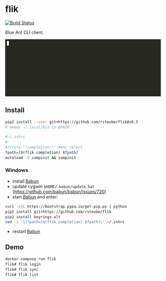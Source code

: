 # flik

[![Build Status](https://travis-ci.org/rsteube/flik.svg?branch=master)](https://travis-ci.org/rsteube/flik)

Blue Ant CLI client.

![demo](demo.gif)

## Install

```sh
pip2 install --user git+https://github.com/rsteube/flik@v0.3
# needs ~/.local/bin in $PATH
```

```sh
#~/.zshrc
#
#zstyle ':completion:*' menu select
fpath=($(flik completion) $fpath)
autoload -U compinit && compinit
```

### Windows

- install [Babun]
- update cygwin `$HOME/.babun/update.bat` (https://github.com/babun/babun/issues/720)
- start [Babun] and enter:

```bash
curl -sSL https://bootstrap.pypa.io/get-pip.py | python
pip2 install git+https://github.com/rsteube/flik
pip2 install keyrings.alt
sed -i '1ifpath=($(flik completion) $fpath)\' ~/.zshrc
```
- restart [Babun]

## Demo

```sh
docker-compose run flik
flik# flik login
flik# flik sync
flik# flik list
```

[Babun]:https://babun.github.io/
